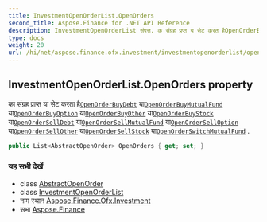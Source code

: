 ```yaml
---
title: InvestmentOpenOrderList.OpenOrders
second_title: Aspose.Finance for .NET API Reference
description: InvestmentOpenOrderList संपत्त. क संग्रह प्रप्त य सेट करत हैOpenOrderBuyDebt यOpenOrderBuyMutualFund यOpenOrderBuyOption यOpenOrderBuyOther यOpenOrderBuyStock यOpenOrderSellDebt यOpenOrderSellMutualFund यOpenOrderSellOption यOpenOrderSellOther यOpenOrderSellStock यOpenOrderSwitchMutualFund .
type: docs
weight: 20
url: /hi/net/aspose.finance.ofx.investment/investmentopenorderlist/openorders/
---
```

## InvestmentOpenOrderList.OpenOrders property

का संग्रह प्राप्त या सेट करता है[`OpenOrderBuyDebt`](../../openorderbuydebt/) या[`OpenOrderBuyMutualFund`](../../openorderbuymutualfund/) या[`OpenOrderBuyOption`](../../openorderbuyoption/) या[`OpenOrderBuyOther`](../../openorderbuyother/) या[`OpenOrderBuyStock`](../../openorderbuystock/) या[`OpenOrderSellDebt`](../../openorderselldebt/) या[`OpenOrderSellMutualFund`](../../openordersellmutualfund/) या[`OpenOrderSellOption`](../../openorderselloption/) या[`OpenOrderSellOther`](../../openordersellother/) या[`OpenOrderSellStock`](../../openordersellstock/) या[`OpenOrderSwitchMutualFund`](../../openorderswitchmutualfund/) .

```csharp
public List<AbstractOpenOrder> OpenOrders { get; set; }
```

### यह सभी देखें

* class [AbstractOpenOrder](../../abstractopenorder/)
* class [InvestmentOpenOrderList](../)
* नाम स्थान [Aspose.Finance.Ofx.Investment](../../investmentopenorderlist/)
* सभा [Aspose.Finance](../../../)


